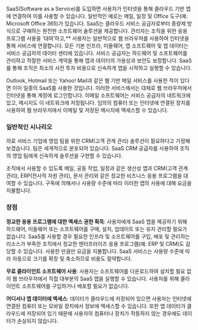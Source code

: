 SaaS(Software as a Service)를 도입하면 사용자가 인터넷을 통해 클라우드 기반 앱에 연결하여 이를 사용할 수 있습니다. 일반적인 예로는 메일, 일정 및 Office 도구(예: Microsoft Office 365)가 있습니다. SaaS는 클라우드 서비스 공급자로부터 종량제 방식으로 구매하는 완전한 소프트웨어 솔루션을 제공합니다. 관리자는 조직을 위한 응용 프로그램 사용을 ‘대여’하고,** 사용자는 일반적으로 웹 브라우저를 사용하여 인터넷을 통해 서비스에 연결합니다. 모든 기본 인프라, 미들웨어, 앱 소프트웨어 및 앱 데이터는 서비스 공급자의 데이터 센터에 있습니다. 서비스 공급자는 하드웨어 및 소프트웨어를 관리하고 적절한 서비스 계약을 통해 앱과 데이터의 가용성과 보안도 보장합니다. SaaS를 통해 조직은 최소의 사전 투자 비용으로 신속하게 앱을 시작하고 실행할 수 있습니다.

Outlook, Hotmail 또는 Yahoo! Mail과 같은 웹 기반 메일 서비스를 사용한 적이 있다면 이미 일종의 SaaS를 사용한 것입니다. 이러한 서비스에서는 대체로 웹 브라우저에서 인터넷을 통해 계정에 로그인합니다. 이메일 소프트웨어는 서비스 공급자의 네트워크에 있고, 메시지도 이 네트워크에 저장됩니다. 임의의 컴퓨터 또는 인터넷에 연결된 장치를 사용하여 웹 브라우저에서 이메일 및 저장된 메시지에 액세스할 수 있습니다.

### <a name="common-scenarios"></a>일반적인 시나리오

의료 서비스 기업에 영업 팀을 위한 CRM(고객 관계 관리) 솔루션이 필요하다고 가정해 보겠습니다. 팀은 세계적으로 분포되어 있습니다. SaaS CRM 공급자를 사용하여 조직의 영업 팀에게 신속하게 솔루션을 구현할 수 있습니다.

조직에서 사용할 수 있도록 메일, 공동 작업, 일정과 같은 생산성 앱과 CRM(고객 관계 관리), ERP(전사적 자원 관리), 문서 관리와 같은 정교한 비즈니스 응용 프로그램을 대여할 수 있습니다. 구독에 의해서나 사용량 수준에 따라 이러한 앱의 사용에 대해 요금을 지불합니다.

### <a name="advantages"></a>장점

**정교한 응용 프로그램에 대한 액세스 권한 획득**: 사용자에게 SaaS 앱을 제공하기 위해 하드웨어, 미들웨어 또는 소프트웨어를 구매, 설치, 업데이트 또는 유지 관리할 필요가 없습니다. SaaS를 사용할 경우 필요한 인프라 및 소프트웨어를 구입, 배포 및 관리하는 리소스가 부족한 조직에서 정교한 엔터프라이즈 응용 프로그램(예: ERP 및 CRM)도 감당할 수 있습니다.
사용한 만큼만 요금을 지불합니다. SaaS 서비스는 사용량 수준에 따라 자동으로 크기를 확장 및 축소하므로 비용도 절약합니다.

**무료 클라이언트 소프트웨어 사용**: 사용자는 소프트웨어를 다운로드하여 설치할 필요 없이 웹 브라우저에서 직접 대부분의 SaaS 앱을 실행할 수 있습니다. 사용자를 위해 클라이언트 소프트웨어를 구입하거나 배포할 필요가 없습니다.

**어디서나 앱 데이터에 액세스**: 데이터가 클라우드에 저장되어 있으면 사용자는 인터넷에 연결된 컴퓨터 또는 모바일 장치에서 정보에 액세스할 수 있습니다. 또한 앱 데이터가 클라우드에 저장되어 있기 때문에 사용자의 컴퓨터나 장치가 작동하지 않는 경우에도 데이터가 손실되지 않습니다.
